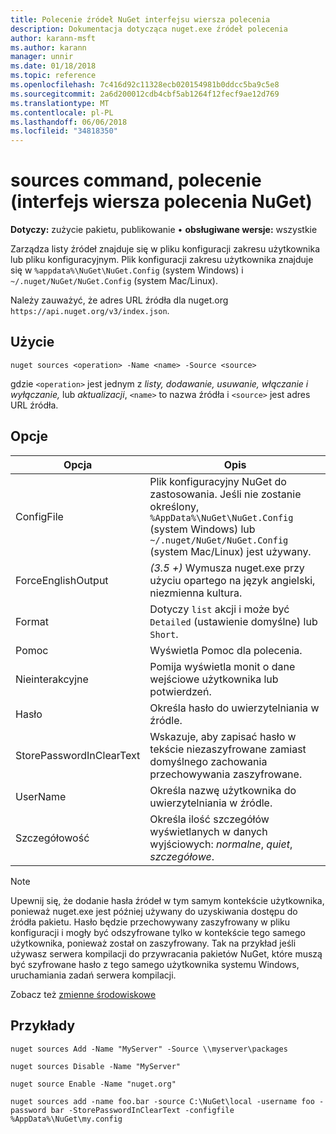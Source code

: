 ```yaml
---
title: Polecenie źródeł NuGet interfejsu wiersza polecenia
description: Dokumentacja dotycząca nuget.exe źródeł polecenia
author: karann-msft
ms.author: karann
manager: unnir
ms.date: 01/18/2018
ms.topic: reference
ms.openlocfilehash: 7c416d92c11328ecb020154981b0ddcc5ba9c5e8
ms.sourcegitcommit: 2a6d200012cdb4cbf5ab1264f12fecf9ae12d769
ms.translationtype: MT
ms.contentlocale: pl-PL
ms.lasthandoff: 06/06/2018
ms.locfileid: "34818350"
---
```

# <a name="sources-command-nuget-cli"></a>sources command, polecenie (interfejs wiersza polecenia NuGet)

**Dotyczy:** zużycie pakietu, publikowanie &bullet; **obsługiwane wersje:** wszystkie

Zarządza listy źródeł znajduje się w pliku konfiguracji zakresu użytkownika lub pliku konfiguracyjnym. Plik konfiguracji zakresu użytkownika znajduje się w `%appdata%\NuGet\NuGet.Config` (system Windows) i `~/.nuget/NuGet/NuGet.Config` (system Mac/Linux).

Należy zauważyć, że adres URL źródła dla nuget.org `https://api.nuget.org/v3/index.json`.

## <a name="usage"></a>Użycie

```cli
nuget sources <operation> -Name <name> -Source <source>
```

gdzie `<operation>` jest jednym z *listy, dodawanie, usuwanie, włączanie i wyłączanie,* lub *aktualizacji*, `<name>` to nazwa źródła i `<source>` jest adres URL źródła.

## <a name="options"></a>Opcje

| Opcja | Opis |
| --- | --- |
| ConfigFile | Plik konfiguracyjny NuGet do zastosowania. Jeśli nie zostanie określony, `%AppData%\NuGet\NuGet.Config` (system Windows) lub `~/.nuget/NuGet/NuGet.Config` (system Mac/Linux) jest używany.|
| ForceEnglishOutput | *(3.5 +)* Wymusza nuget.exe przy użyciu opartego na język angielski, niezmienna kultura. |
| Format | Dotyczy `list` akcji i może być `Detailed` (ustawienie domyślne) lub `Short`. |
| Pomoc | Wyświetla Pomoc dla polecenia. |
| Nieinterakcyjne | Pomija wyświetla monit o dane wejściowe użytkownika lub potwierdzeń. |
| Hasło | Określa hasło do uwierzytelniania w źródle. |
| StorePasswordInClearText | Wskazuje, aby zapisać hasło w tekście niezaszyfrowane zamiast domyślnego zachowania przechowywania zaszyfrowane. |
| UserName | Określa nazwę użytkownika do uwierzytelniania w źródle. |
| Szczegółowość | Określa ilość szczegółów wyświetlanych w danych wyjściowych: *normalne*, *quiet*, *szczegółowe*. |

> [!Note]
> Upewnij się, że dodanie hasła źródeł w tym samym kontekście użytkownika, ponieważ nuget.exe jest później używany do uzyskiwania dostępu do źródła pakietu. Hasło będzie przechowywany zaszyfrowany w pliku konfiguracji i mogły być odszyfrowane tylko w kontekście tego samego użytkownika, ponieważ został on zaszyfrowany. Tak na przykład jeśli używasz serwera kompilacji do przywracania pakietów NuGet, które muszą być szyfrowane hasło z tego samego użytkownika systemu Windows, uruchamiania zadań serwera kompilacji.

Zobacz też [zmienne środowiskowe](cli-ref-environment-variables.md)

## <a name="examples"></a>Przykłady

```cli
nuget sources Add -Name "MyServer" -Source \\myserver\packages

nuget sources Disable -Name "MyServer"

nuget source Enable -Name "nuget.org"

nuget sources add -name foo.bar -source C:\NuGet\local -username foo -password bar -StorePasswordInClearText -configfile %AppData%\NuGet\my.config
```
